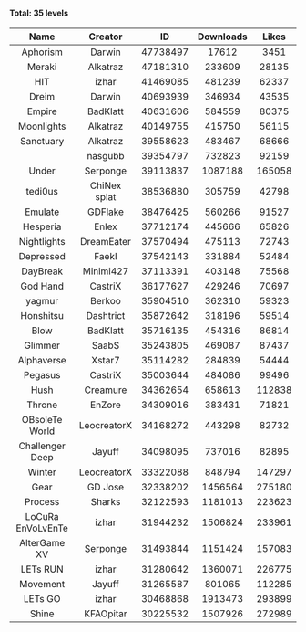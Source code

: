 #### Total: 35 levels

| Name | Creator | ID | Downloads | Likes |
|:---:|:---:|:---:|:---:|:---:|
| Aphorism | Darwin | 47738497 | 17612 | 3451
| Meraki | Alkatraz | 47181310 | 233609 | 28135
| HIT | izhar | 41469085 | 481239 | 62337
| Dreim | Darwin | 40693939 | 346934 | 43535
| Empire | BadKlatt | 40631606 | 584559 | 80375
| Moonlights | Alkatraz | 40149755 | 415750 | 56115
| Sanctuary | Alkatraz | 39558623 | 483467 | 68666
|   | nasgubb | 39354797 | 732823 | 92159
| Under | Serponge | 39113837 | 1087188 | 165058
| tedi0us | ChiNex splat | 38536880 | 305759 | 42798
| Emulate | GDFlake | 38476425 | 560266 | 91527
| Hesperia | Enlex | 37712174 | 445666 | 65826
| Nightlights | DreamEater | 37570494 | 475113 | 72743
| Depressed | FaekI | 37542143 | 331884 | 52484
| DayBreak | Minimi427 | 37113391 | 403148 | 75568
| God Hand | CastriX | 36177627 | 429246 | 70697
| yagmur | Berkoo | 35904510 | 362310 | 59323
| Honshitsu | Dashtrict | 35872642 | 318196 | 59514
| Blow | BadKlatt | 35716135 | 454316 | 86814
| Glimmer | SaabS | 35243805 | 469087 | 87437
| Alphaverse | Xstar7 | 35114282 | 284839 | 54444
| Pegasus | CastriX | 35003644 | 484086 | 99496
| Hush | Creamure | 34362654 | 658613 | 112838
| Throne | EnZore | 34309016 | 383431 | 71821
| OBsoleTe World | LeocreatorX | 34168272 | 443298 | 82732
| Challenger Deep | Jayuff | 34098095 | 737016 | 82895
| Winter | LeocreatorX | 33322088 | 848794 | 147297
| Gear | GD Jose | 32338202 | 1456564 | 275180
| Process | Sharks | 32122593 | 1181013 | 223623
| LoCuRa EnVoLvEnTe | izhar | 31944232 | 1506824 | 233961
| AlterGame XV | Serponge | 31493844 | 1151424 | 157083
| LETs  RUN | izhar | 31280642 | 1360071 | 226775
| Movement | Jayuff | 31265587 | 801065 | 112285
| LETs GO | izhar | 30468868 | 1913473 | 293899
| Shine | KFAOpitar | 30225532 | 1507926 | 272989
